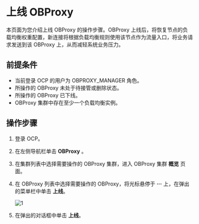# 上线 OBProxy

本页面为您介绍上线 OBProxy 的操作步骤。OBProxy 上线后，将恢复节点的负载均衡权重配置，新连接将根据负载均衡规则使用该节点作为流量入口，将业务请求发送到该 OBProxy 上，从而减轻系统业务压力。

## 前提条件

* 当前登录 OCP 的用户为 OBPROXY_MANAGER 角色。
* 所操作的 OBProxy 未处于待接管或删除状态。
* 所操作的 OBProxy 已下线。
* OBProxy 集群中存在至少一个负载均衡实例。

## 操作步骤

1. 登录 OCP。

2. 在左侧导航栏单击 **OBProxy** 。

3. 在集群列表中选择需要操作的 OBProxy 集群，进入 OBProxy 集群 **概览** 页面。

4. 在 OBProxy 列表中选择需要操作的 OBProxy，将光标悬停于 **···** 上，在弹出的菜单栏中单击 **上线**。

    ![1](https://obbusiness-private.oss-cn-shanghai.aliyuncs.com/doc/img/ocp/422/%E4%B8%8A%E7%BA%BFobproxy.png)

5. 在弹出的对话框中单击 **上线**。
